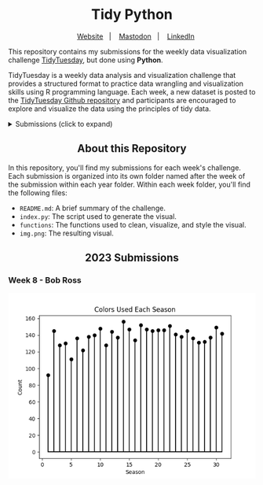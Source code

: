 <h1 align="center">
Tidy Python
</h1>

<div align="center">

&nbsp;&nbsp;&nbsp; [Website][Website]&nbsp;&nbsp;&nbsp;|&nbsp;&nbsp;&nbsp; [Mastodon][Mastodon]&nbsp;&nbsp;&nbsp;|&nbsp;&nbsp;&nbsp; [LinkedIn][LinkedIn]

</div>

<!--
Quick Link
-->

[Website]:https://www.rbolt.me/
[Mastodon]:https://mastodon.social/@rbolt@pnw.zone
[LinkedIn]:https://www.linkedin.com/in/randi-bolt/

This repository contains my submissions for the weekly data visualization challenge [TidyTuesday](https://github.com/rfordatascience/tidytuesday), but done using **Python**.

TidyTuesday is a weekly data analysis and visualization challenge that provides a structured format to practice data wrangling and visualization skills using R programming language. Each week, a new dataset is posted to the [TidyTuesday Github repository](https://github.com/rfordatascience/tidytuesday) and participants are encouraged to explore and visualize the data using the principles of tidy data.

<details>
<summary>Submissions (click to expand)</summary> 

<!-- toc -->
* **2023**
  - 2023/Week 8 [Bob Ross](https://github.com/rbolt13/tidytuesday/tree/main/2023/week_08)
  
<!-- tocstop -->

</details>

<h2 align="center">
About this Repository
</h2>

In this repository, you'll find my submissions for each week's challenge. Each submission is organized into its own folder named after the week of the submission within each year folder. Within each week folder, you'll find the following files:

* `README.md`: A brief summary of the challenge.
* `index.py`: The script used to generate the visual.
* `functions`: The functions used to clean, visualize, and style the visual. 
* `img.png`: The resulting visual.

<h2 align="center">
2023 Submissions
</h2>

### Week 8 - Bob Ross

![](2023/week_08/plot.png)
